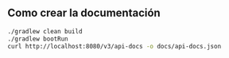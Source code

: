 ## Como crear la documentación

```bash
./gradlew clean build
./gradlew bootRun
curl http://localhost:8080/v3/api-docs -o docs/api-docs.json
```
